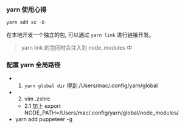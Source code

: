 ### yarn 使用心得

```js
yarn add xx -D
```

在本地开发一个独立的包, 可以通过 `yarn link` 进行链接开发。

> yarn link 的包同时会注入到 node_modules 中

### 配置 yarn 全局路径

* 1. `yarn global dir` 得到 /Users/mac/.config/yarn/global
* 2. vim .zshrc
  * 2.1 加上 export NODE_PATH=/Users/mac/.config/yarn/global/node_modules/
* yarn add puppeteer -g
